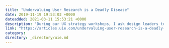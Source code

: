 ```yaml
---
title: "Undervaluing User Research is a Deadly Disease"
date: 2019-11-19 19:53:03 +0000
dateadded: 2021-03-11 15:53:21 +0000
description: "During our UX strategy workshops, I ask design leaders to visualize the user research activities in their projects. They start with a timeline of a recent project, which shows the project’s kickoff date, when the project shipped, and major milestones that occurred along the&nbsp;way. On top of that timeline, I ask them to answer questions […]"
link: "https://articles.uie.com/undervaluing-user-research-is-a-deadly-disease/"
category:
directory: _directory/uie.md
---
```

